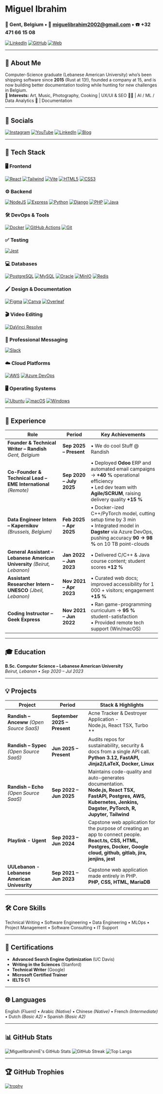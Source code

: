 # Miguel Ibrahim

### 📍 Gent, Belgium&nbsp;•&nbsp;📧 miguelibrahim2002@gmail.com&nbsp;•&nbsp;☎️ +32 471 66 15 08  
[![LinkedIn](https://img.shields.io/badge/LinkedIn-0A66C2?style=flat&logo=linkedin&logoColor=white)](https://www.linkedin.com/in/miguel-ibrahim) 
[![GitHub](https://img.shields.io/badge/GitHub-181717?style=flat&logo=github&logoColor=white)](https://github.com/MiguelIbrahimE) 
[![Web](https://img.shields.io/badge/Personal_Page-111111?style=flat&logo=ghost&logoColor=white)](https://miguel-ibrahim.netlify.app/)

---

## 👋 About Me
Computer-Science graduate (Lebanese American University) who’s been shipping software since **2015** (Rust at 13!), founded a company at 15, and is now building better documentation tooling while hunting for new challenges in Belgium.  
🎨 **Interests:** Art, Music, Photography, Cooking | UX/UI & SEO 🧑‍🎨 | AI / ML / Data Analytics 🤖 | Documentation

---

## 🛜 Socials
<!-- keep the big badges -->
[![Instagram](https://img.shields.io/badge/Instagram-E4405F?style=for-the-badge&logo=instagram&logoColor=white)](https://instagram.com/miguel_ibrahim)
[![YouTube](https://img.shields.io/badge/YouTube-FF0000?style=for-the-badge&logo=youtube&logoColor=white)](https://youtube.com/@miguelibrahim2151)
[![LinkedIn](https://img.shields.io/badge/LinkedIn-0A66C2?style=for-the-badge&logo=linkedin&logoColor=white)](https://www.linkedin.com/in/miguel-ibrahim)
[![Blog](https://img.shields.io/badge/Blog-111111?style=for-the-badge&logo=ghost&logoColor=white)](https://miguel-ibrahim.netlify.app/)

---

## 🚀 Tech Stack
<!-- (unchanged sections you already had, now include new ones) -->
### 🖥️ Frontend
[![React](https://img.shields.io/badge/React-20232A?style=for-the-badge&logo=react&logoColor=61DAFB)]()
[![Tailwind](https://img.shields.io/badge/Tailwind_CSS-06B6D4?style=for-the-badge&logo=tailwindcss&logoColor=white)]()
[![Vite](https://img.shields.io/badge/Vite-646CFF?style=for-the-badge&logo=vite&logoColor=white)]()
[![HTML5](https://img.shields.io/badge/HTML5-E34F26?style=for-the-badge&logo=html5&logoColor=white)]()
[![CSS3](https://img.shields.io/badge/CSS3-1572B6?style=for-the-badge&logo=css3&logoColor=white)]()

### ⚙️ Backend
[![NodeJS](https://img.shields.io/badge/Node.js-43853D?style=for-the-badge&logo=node-dot-js&logoColor=white)]()
[![Express](https://img.shields.io/badge/Express.js-000000?style=for-the-badge&logo=express&logoColor=white)]()
[![Python](https://img.shields.io/badge/Python-3776AB?style=for-the-badge&logo=python&logoColor=white)]()
[![Django](https://img.shields.io/badge/Django-092E20?style=for-the-badge&logo=django&logoColor=white)]()
[![PHP](https://img.shields.io/badge/PHP-777BB4?style=for-the-badge&logo=php&logoColor=white)]()
[![Java](https://img.shields.io/badge/Java-ED8B00?style=for-the-badge&logo=java&logoColor=white)]()

### 🛠️ DevOps & Tools
[![Docker](https://img.shields.io/badge/Docker-2496ED?style=for-the-badge&logo=docker&logoColor=white)]()
[![GitHub Actions](https://img.shields.io/badge/GitHub_Actions-2088FF?style=for-the-badge&logo=github-actions&logoColor=white)]()
[![Git](https://img.shields.io/badge/Git-F05032?style=for-the-badge&logo=git&logoColor=white)]()

### ✅ Testing
[![Jest](https://img.shields.io/badge/Jest-C21325?style=for-the-badge&logo=jest&logoColor=white)]()

### 💻 Databases
[![PostgreSQL](https://img.shields.io/badge/PostgreSQL-4169E1?style=for-the-badge&logo=postgresql&logoColor=white)]()
[![MySQL](https://img.shields.io/badge/MySQL-4479A1?style=for-the-badge&logo=mysql&logoColor=white)]()
[![Oracle](https://img.shields.io/badge/Oracle-F80000?style=for-the-badge&logo=oracle&logoColor=white)]()
[![MinIO](https://img.shields.io/badge/MinIO-C10707?style=for-the-badge&logo=minio&logoColor=white)]()
[![Redis](https://img.shields.io/badge/Redis-DC382D?style=for-the-badge&logo=redis&logoColor=white)]()

### 🖌️ Design & Documentation
[![Figma](https://img.shields.io/badge/Figma-F24E1E?style=for-the-badge&logo=figma&logoColor=white)]()
[![Canva](https://img.shields.io/badge/Canva-00C4CC?style=for-the-badge&logo=canva&logoColor=white)]()
[![Overleaf](https://img.shields.io/badge/Overleaf-47A141?style=for-the-badge&logo=latex&logoColor=white)]()

### 🎬 Video Editing
[![DaVinci Resolve](https://img.shields.io/badge/DaVinci_Resolve-000000?style=for-the-badge&logo=davinciresolve&logoColor=white)]()

### 💬 Professional Messaging
[![Slack](https://img.shields.io/badge/Slack-4A154B?style=for-the-badge&logo=slack&logoColor=white)]()

### ☁️ Cloud Platforms
[![AWS](https://img.shields.io/badge/AWS-FF9900?style=for-the-badge&logo=amazonaws&logoColor=white)]()
[![Azure DevOps](https://img.shields.io/badge/Azure_DevOps-0078D4?style=for-the-badge&logo=azuredevops&logoColor=white)]()

### 🖥️ Operating Systems
[![Ubuntu](https://img.shields.io/badge/Ubuntu-E95420?style=for-the-badge&logo=ubuntu&logoColor=white)]()
[![macOS](https://img.shields.io/badge/macOS-000000?style=for-the-badge&logo=apple&logoColor=white)]()
[![Windows](https://img.shields.io/badge/Windows-0078D6?style=for-the-badge&logo=windows&logoColor=white)]()

---

## 💼 Experience
| Role | Period | Key Achievements |
|---------|--------|--------------------|
| **Founder & Technical Writer – Randish** *Gent, Belgium* | **Sep 2025 – Present** | • We do cool Stuff @ Randish |
| **Co-Founder & Technical Lead – EME International** *(Remote)* | **Sep 2020 – July 2025** | • Deployed **Odoo** ERP and automated email campaigns → **+40 %** operational efficiency  <br>• Led dev team with **Agile/SCRUM**, raising delivery quality **+15 %** |
| **Data Engineer Intern – Kapernikov** *(Brussels, Belgium)* | **Feb 2025 – Apr 2025** | • Docker-ized C++/PyTorch model, cutting setup time by 3 min  <br>• Integrated model in **Dagster** via Azure DevOps, pushing accuracy **90 → 98 %** on 10 TB point-clouds |
| **General Assistant – Lebanese American University** *(Beirut, Lebanon)* | **Jan 2022 – Jun 2023** | • Delivered C/C++ & Java course content; student scores **+12 %** |
| **Assistant Researcher Intern – UNESCO** *(Jbeil, Lebanon)* | **Nov 2021 – Apr 2023** | • Curated web docs; improved accessibility for 1 000 + visitors; engagement **+15 %** |
| **Coding Instructor – Geek Express** | **Nov 2021 – Jun 2022** | • Ran game-programming curriculum → **95 %** student-satisfaction  <br>• Provided remote tech support (Win/macOS) |
---

## 🎓 Education
**B.Sc. Computer Science – Lebanese American University**  
*Beirut, Lebanon • Sep 2020 – Jul 2023*

---

## 💡 Projects
| Project | Period | Stack & Highlights |
|---------|--------|--------------------|
| **Randish – Anceww** *(Open Source SaaS)* | **September 2025 – Present** | Acne Tracker & Destroyer Application - <br> Node.js, React TSX, Turbo ** |
| **Randish – Sypec** *(Open Source SaaS)* | **Jun 2025 – Present** | Audits repos for sustainability, security & docs from a single API call.  <br>**Python 3.12, FastAPI, Jinja2/LaTeX, Docker, Linux** |
| **Randish – Echo** *(Open Source SaaS)* | **Sep 2022 – Jun 2025** | Maintains code-quality and auto-generates documentation.  <br>**Node.js, React TSX, FastAPI, Postgres, AWS, Kubernetes, Jenkins, Dagster, PyTorch, R, Jupyter, Tailwind** |
| **Playlink - Ugent** | **Sep 2023 – Jun 2024** | Capstone web application for the purpose of creating an app to connect people.  <br>**React.ts, CSS, HTML, Postgres, Docker, Google cloud, github, gitlab, jira, jenjins, jest** |
| **UULebanon - Lebanese American Univesrity** | **Sep 2021 – Jun 2023** | Capstone web application made entirely in PHP.  <br>**PHP, CSS, HTML, MariaDB** |
---

## 🛠 Core Skills
Technical Writing • Software Engineering • Data Engineering • MLOps • Project Management • Software Consulting • IT Support

---

## 🏅 Certifications
- **Advanced Search Engine Optimization** (UC Davis)  
- **Writing in the Sciences** (Stanford)  
- **Technical Writer** (Google)  
- **Microsoft Certified Trainer**  
- **IELTS C1**

---

## 🌐 Languages
English *(Fluent)* • Arabic *(Native)* • Chinese *(Native)* • French *(Intermediate)* • Dutch *(Basic A2)* • Spanish *(Basic A2)*

---

## 📊 GitHub Stats
![MiguelIbrahimE's GitHub Stats](https://github-readme-stats.vercel.app/api?username=MiguelIbrahimE&show_icons=true&theme=dark&rank_icon=percentile)
![GitHub Streak](https://streak-stats.demolab.com/?user=MiguelIbrahimE&theme=dark)
![Top Langs](https://github-readme-stats.vercel.app/api/top-langs/?username=MiguelIbrahimE&layout=compact&theme=dark)

---

## 🏆 GitHub Trophies
[![trophy](https://github-profile-trophy.vercel.app/?username=MiguelIbrahimE&theme=darkhub&rank=S,AAA,AA,A,B,C)](https://github.com/ryo-ma/github-profile-trophy)
